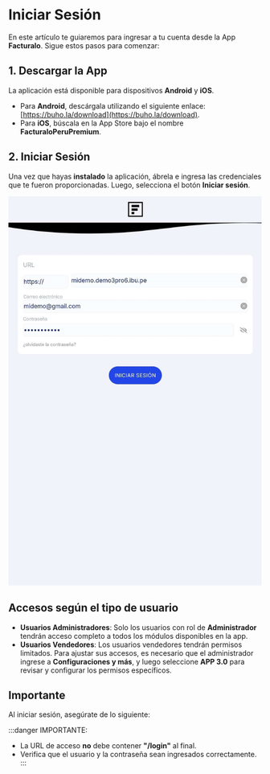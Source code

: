 # Iniciar Sesión

En este artículo te guiaremos para ingresar a tu cuenta desde la App **Facturalo**. Sigue estos pasos para comenzar:

## 1. Descargar la App

La aplicación está disponible para dispositivos **Android** y **iOS**.

- Para **Android**, descárgala utilizando el siguiente enlace: [https://buho.la/download](https://buho.la/download).
- Para **iOS**, búscala en la App Store bajo el nombre **FacturaloPeruPremium**.

## 2. Iniciar Sesión

Una vez que hayas **instalado** la aplicación, ábrela e ingresa las credenciales que te fueron proporcionadas. Luego, selecciona el botón **Iniciar sesión**.

![Pantalla de Inicio de Sesión](img/app1.jpg)

## Accesos según el tipo de usuario

- **Usuarios Administradores**: Solo los usuarios con rol de **Administrador** tendrán acceso completo a todos los módulos disponibles en la app.
- **Usuarios Vendedores**: Los usuarios vendedores tendrán permisos limitados. Para ajustar sus accesos, es necesario que el administrador ingrese a **Configuraciones y más**, y luego seleccione **APP 3.0** para revisar y configurar los permisos específicos.

## Importante

Al iniciar sesión, asegúrate de lo siguiente:

:::danger IMPORTANTE:
- La URL de acceso **no** debe contener **"/login"** al final.
- Verifica que el usuario y la contraseña sean ingresados correctamente.
:::